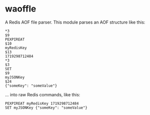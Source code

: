# waoffle
A Redis AOF file parser. This module parses an AOF structure like this:
``` aof
*3
$9
PEXPIREAT
$10
myRedisKey
$13
1719298712484
*3
$3
SET
$9
myJSONKey
$24
{"someKey": "someValue"}
```

... into raw Redis commands, like this:
``` redis
PEXPIREAT myRedisKey 1719298712484
SET myJSONKey {"someKey": "someValue"}
```

